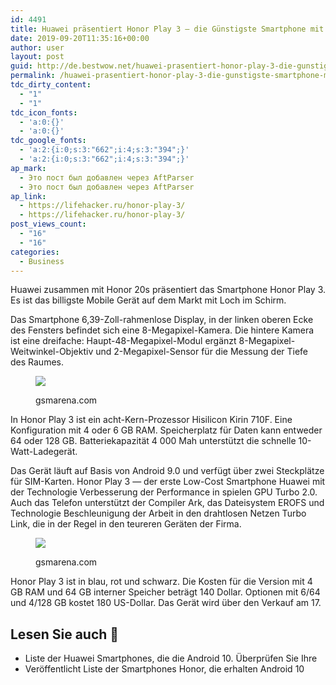 ```yaml
---
id: 4491
title: Huawei präsentiert Honor Play 3 — die Günstigste Smartphone mit einem Loch in der Anzeige
date: 2019-09-20T11:35:16+00:00
author: user
layout: post
guid: http://de.bestwow.net/huawei-prasentiert-honor-play-3-die-gunstigste-smartphone-mit-einem-loch-in-der-anzeige/
permalink: /huawei-prasentiert-honor-play-3-die-gunstigste-smartphone-mit-einem-loch-in-der-anzeige/
tdc_dirty_content:
  - "1"
  - "1"
tdc_icon_fonts:
  - 'a:0:{}'
  - 'a:0:{}'
tdc_google_fonts:
  - 'a:2:{i:0;s:3:"662";i:4;s:3:"394";}'
  - 'a:2:{i:0;s:3:"662";i:4;s:3:"394";}'
ap_mark:
  - Это пост был добавлен через AftParser
  - Это пост был добавлен через AftParser
ap_link:
  - https://lifehacker.ru/honor-play-3/
  - https://lifehacker.ru/honor-play-3/
post_views_count:
  - "16"
  - "16"
categories:
  - Business
---
```

Huawei zusammen mit Honor 20s präsentiert das Smartphone Honor Play 3. Es ist das billigste Mobile Gerät auf dem Markt mit Loch im Schirm.

Das Smartphone 6,39-Zoll-rahmenlose Display, in der linken oberen Ecke des Fensters befindet sich eine 8-Megapixel-Kamera. Die hintere Kamera ist eine dreifache: Haupt-48-Megapixel-Modul ergänzt 8-Megapixel-Weitwinkel-Objektiv und 2-Megapixel-Sensor für die Messung der Tiefe des Raumes.<figure>

![](http://de.bestwow.net/wp-content/uploads/2019/09/huawei-predstavila-honor-play-3-samyy-dostupnyy-smartfon-s-otverstiem-v-ekrane-1.jpg) <figcaption>gsmarena.com</figcaption></figure> 

In Honor Play 3 ist ein acht-Kern-Prozessor Hisilicon Kirin 710F. Eine Konfiguration mit 4 oder 6 GB RAM. Speicherplatz für Daten kann entweder 64 oder 128 GB. Batteriekapazität 4 000 Mah unterstützt die schnelle 10-Watt-Ladegerät.

Das Gerät läuft auf Basis von Android 9.0 und verfügt über zwei Steckplätze für SIM-Karten. Honor Play 3 — der erste Low-Cost Smartphone Huawei mit der Technologie Verbesserung der Performance in spielen GPU Turbo 2.0. Auch das Telefon unterstützt der Compiler Ark, das Dateisystem EROFS und Technologie Beschleunigung der Arbeit in den drahtlosen Netzen Turbo Link, die in der Regel in den teureren Geräten der Firma.<figure>

![](http://de.bestwow.net/wp-content/uploads/2019/09/huawei-predstavila-honor-play-3-samyy-dostupnyy-smartfon-s-otverstiem-v-ekrane-2.jpg) <figcaption>gsmarena.com</figcaption></figure> 

Honor Play 3 ist in blau, rot und schwarz. Die Kosten für die Version mit 4 GB RAM und 64 GB interner Speicher beträgt 140 Dollar. Optionen mit 6/64 und 4/128 GB kostet 180 US-Dollar. Das Gerät wird über den Verkauf am 17.

<div>
  <h2 class="read-also__title">
    <span>Lesen Sie auch</span> <span>🧐 </span>
  </h2>
  
  <ul class="read-also__list">
    <li>
      Liste der Huawei Smartphones, die die Android 10. Überprüfen Sie Ihre
    </li>
    <li>
      Veröffentlicht Liste der Smartphones Honor, die erhalten Android 10
    </li>
  </ul>
</div>